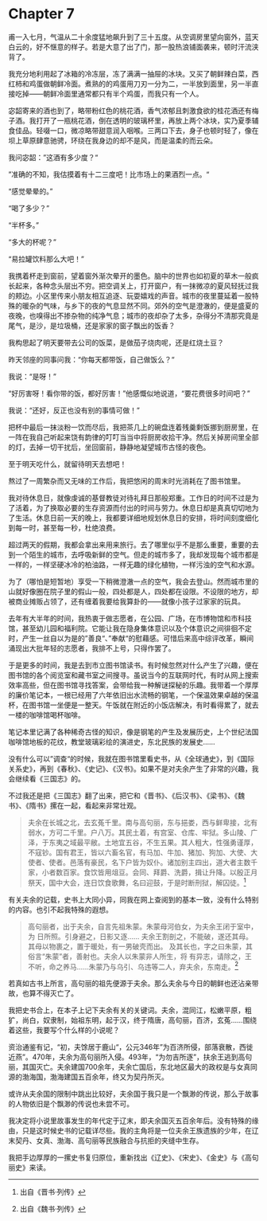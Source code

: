 # Chapter 7

甫一入七月，气温从二十余度猛地飙升到了三十五度。从空调房里望向窗外，蓝天白云的，好不惬意的样子。若是大意了出了门，那一股热浪铺面袭来，顿时汗流浃背了。

我充分地利用起了冰箱的冷冻层，冻了满满一抽屉的冰块。又买了朝鲜辣白菜，西红柿和鸡蛋做朝鲜冷面。煮熟的的鸡蛋用刀刃一分为二，一半放到面里，另一半直接吃掉——朝鲜冷面里通常都只有半个鸡蛋，而我只有一个人。

宓韶寄来的酒也到了，略带粉红色的桃花酒，香气浓郁且刺激食欲的桂花酒还有梅子酒。我打开了一瓶桃花酒，倒在透明的玻璃杯里，再放上两个冰块，实乃夏季辅食佳品。轻啜一口，微凉略带甜意润入咽喉。三两口下去，身子也顿时轻了，像在坝上草原肆意驰骋，环绕在我身边的却不是风，而是温柔的而云朵。

我问宓韶：”这酒有多少度？“

”准确的不知，我估摸着有十二三度吧！比市场上的果酒烈一点。“

“感觉晕晕的。”

“喝了多少？”

“半杯多。”

“多大的杯呢？”

“易拉罐饮料那么大吧！”

我携着杯走到窗前，望着窗外渐次晕开的墨色。脑中的世界也如初夏的草木一般疯长起来，各种念头层出不穷。把空调关上，打开窗户，有一抹微凉的夏风轻抚过我的颊边。小区里传来小朋友相互追逐、玩耍嬉戏的声音。城市的夜里蔓延着一股特殊的暖杂的气味，与乡下的夜的气息显然不同。郊外的空气是澄澈的，便是盛夏的夜晚，也嗅得出不掺杂物的纯净气息；城市的夜却杂了太多，杂得分不清那究竟是尾气，是沙，是垃圾桶，还是家家的窗子飘出的饭香？

我构思起了明天要带去公司的饭菜，是做茄子烧肉呢，还是红烧土豆？

昨天邻座的同事问我：“你每天都带饭，自己做饭么？“

我说：“是呀！”

“好厉害呀！看你带的饭，都好厉害！”他感慨似地说道，“要花费很多时间吧？”

我说：“还好，反正也没有别的事情可做！”

把杯中最后一抹淡粉一饮而尽后，我把茶几上的碗盘连着残羹剩饭挪到厨房里，在一阵在我自己听起来饶有韵律的叮叮当当中将厨房收拾干净。然后关掉房间里全部的灯，去掉一切干扰后，坐回窗前，静静地凝望城市古怪的夜色。

至于明天吃什么，就留待明天去想吧！

熬过了一周繁杂而又无味的工作后，我把悠闲的周末时光消耗在了图书馆里。

我对待休息日，就像虔诚的基督教徒对待礼拜日那般郑重。工作日的时间不过是为了活着，为了换取必要的生存资源而付出的时间与劳力。休息日却是真真切切地为了生活。休息日前一天的晚上，我都要详细地规划休息日的安排，将时间刻度细化到每一时，甚至每一秒，杜绝浪费。

超过两天的假期，我都会拿出来用来旅行。去了哪里似乎不是那么重要，重要的去到一个陌生的城市，去呼吸新鲜的空气。但走的城市多了，我却发现每个城市都是一样的，一样坚硬冰冷的柏油路，一样无趣的绿化植物，一样污浊的空气和水源。

为了（哪怕是短暂地）享受一下稍微澄澈一点的空气，我会去登山。然而城市里的山就好像圈在院子里的假山一般，四处都是人，四处都在设限。不设限的地方，却被商业摊贩占领了，还有缠着我要给我算卦的——就像小孩子过家家的玩具。

去年有大半年的时间，我热衷于做志愿者，在公园、广场，在市博物馆和市科技馆，甚至幼儿园和福利院。它能让我在隐身集体意识以及个体意识之间徘徊不定时，产生一丝自以为是的”善良“、”奉献“的慰藉感。可惜后来高中综评改革，瞬间涌现出大批年轻的志愿者，我排不上号，只得作罢了。

于是更多的时间，我是去到市立图书馆读书。有时候忽然对什么产生了兴趣，便在图书馆的各个阅览室和藏书室之间搜寻。虽说当今的互联网时代，有时从网上搜索效率高些，但在图书馆寻找答案，会带给我一种解谜探秘的乐趣。我带着一个厚厚的廉价笔记本，一根已经用了六年依旧出水流畅的钢笔，一个保温效果卓越的保温杯，在图书馆一坐便是一整天。午饭就在附近的小饭店解决，有时看得累了，就去一楼的咖啡馆喝杯咖啡。

笔记本里记满了各种稀奇古怪的知识，像是钢笔的产生及发展历史，上个世纪法国咖啡馆地板的花纹，教堂玻璃彩绘的演进史，东北民族的发展史……

没有什么可以”调查“的时候，我就在图书馆里看史书，从《全球通史》，到《国际关系史》，再到《春秋》、《史记》、《汉书》。如果不是对夫余产生了非常的兴趣，我会继续看《三国志》的。

不过我还是把《三国志》翻了出来，把它和《晋书》、《后汉书》、《梁书》、《魏书》、《隋书》摞在一起，看起来非常壮观。

> 夫余在长城之北，去玄菟千里。南与高句丽，东与挹娄，西与鲜卑接，北有弱水，方可二千里。户八万。其民土着，有宫室、仓库、牢狱。多山陵、广泽，于东夷之域最平敝。土地宜五谷，不生五果。其人粗大，性强勇谨厚，不寇钞。国有君王，皆以六畜名官，有马加、牛加、猪加、狗加、大使、大使者、使者。邑落有豪民，名下户皆为奴仆。诸加别主四出，道大者主数千家，小者数百家。食饮皆用俎豆。会同、拜爵、洗爵，揖让升降。以殷正月祭天，国中大会，连日饮食歌舞，名曰迎鼓，于是时断刑狱，解囚徒。[^2]
>

有关夫余的记载，史书上大同小异，同我在网上查阅到的基本一致，没有什么特别的内容。也引不起我特殊的遐想。

> 高句丽者，出于夫余，自言先祖朱蒙。朱蒙母河伯女，为夫余王闭于室中，为 日所照。引身避之，日影又逐…… 夫余王割剖之，不能破，遂还其母。其母以物裹之，置于暖处，有一男破壳而出。 及其长也，字之曰朱蒙，其俗言“朱蒙”者，善射也。夫余人以朱蒙非人所生，将 有异志，请除之，王不听，命之养马……朱蒙乃与乌引、乌违等二人，弃夫余，东南走。[^1]

若真如古书上所言，高句丽的祖先便源于夫余。那么夫余与今日的朝鲜也还沾亲带故，也算不得灭亡了。

我把史书合上，在本子上记下夫余有关的关键词。夫余，混同江，松嫩平原，粗犷，尚白，奴隶制，始祖东明，起于汉，终于隋唐，高句丽，百济，玄菟……围绕着这些，我要写个什么样的小说呢？

资治通鉴有记，“初，夫馀居于鹿山“，公元346年”为百济所侵，部落衰散，西徙近燕”。470年，夫余为高句丽所入侵。493年，“为勿吉所逐”，扶余王逃到高句丽，其国灭亡。夫余建国700余年，夫余亡国后，东北地区最大的政权是与女真同源的渤海国，渤海建国五百余年，终又为契丹所灭。

或许从夫余国的限制中跳出比较好，夫余国于我只是一个飘渺的传说，那么于故事的人物依旧是个飘渺的传说也未尝不可。

我决定将小说里故事发生的年代定于辽末，即夫余国灭五百余年后。没有特殊的缘由，只是这时候史书的记载详尽些。我的主角将是一位夫余王族遗族的少年，在辽末契丹、女真、渤海、高句丽等民族融合与抗拒的夹缝中生存。

我把手边厚厚的一摞史书复归原位，重新找出《辽史》、《宋史》、《金史》与《高句丽史》来读。

[^1]: 出自《魏书·列传》
[^ 2]: 出自《晋书·列传》

